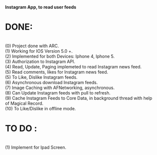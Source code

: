 

<b>Instagram App, to read user feeds</b>


# DONE:

<br>(0) Project done with ARC.
<br>(1) Working for IOS Version 5.0 +.
<br>(2) Implemented for both Devices: Iphone 4, Iphone 5.
<br>(3) Authorization to Instagram API.
<br>(4) Read, Update, Paging implemeted to read Instagram news feed.
<br>(5) Read comments, likes for Instagram news feed.
<br>(5) To Like, Dislike Instagram feeds.
<br>(6) Asynchronous download Instagram feeds.
<br>(7) Image Caching with AFNetworking, asynchronous.
<br>(8) Can Update Instagram feeds with pull to refresh.
<br>(9) Cache Instagram Feeds to Core Data, in background thread with help
<br>       of Magical Record.
<br>(10) To Like/Dislike in offline mode.

# TO DO :

<br>(1) Implement for Ipad Screen.




